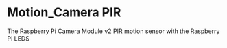 # Motion_Camera PIR
 The Raspberry Pi Camera Module v2
 PIR motion sensor with the Raspberry Pi 
 LEDS
